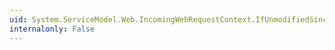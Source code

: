 ```yaml
---
uid: System.ServiceModel.Web.IncomingWebRequestContext.IfUnmodifiedSince
internalonly: False
---
```

